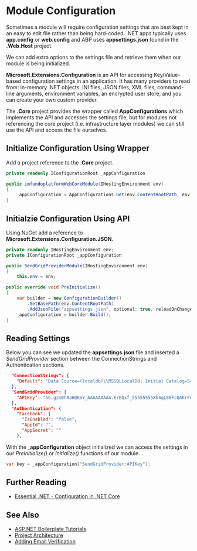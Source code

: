 # Module Configuration
Sometimes a module will require configuration settings that are best kept in an easy to edit file rather than being hard-coded. \.NET apps typically uses __app.config__ or __web.config__ and ABP uses __appsettings.json__ found in the __.Web.Host__ project.

We can add extra options to the settings file and retrieve them when our module is being initialized.

__Microsoft.Extensions.Configuration__ is an API for accessing Key/Value-based configuration settings in an application. It has many providers to read from: in-memory .NET objects, INI files, JSON files, XML files, command-line arguments, environment variables, an encrypted user store, and you can create your own custom provider.

The __.Core__ project provides the wrapper called __AppConfigurations__ which implements the API and accesses the settings file, but for modules not referencing the core project (i.e. infrastructure layer modules) we can still use the API and access the file ourselves.

## Initialize Configuration Using Wrapper

Add a project reference to the __.Core__ project.

```csharp
private readonly IConfigurationRoot _appConfiguration

public imfundoplatformWebCoreModule(IHostingEnvironment env)
{
    _appConfiguration = AppConfigurations.Get(env.ContentRootPath, env.EnvironmentName, env.IsDevelopment());
}
```

## Initialzie Configuration Using API

Using NuGet add a reference to __Microsoft.Extensions.Configuration.JSON__.

```csharp
private readonly IHostingEnvironment env;
private IConfigurationRoot _appConfiguration

public SendGridProviderModule(IHostingEnvironment env)
{
    this.env = env;

public override void PreInitialize()
{
    var builder = new ConfigurationBuilder()
        .SetBasePath(env.ContentRootPath)
        .AddJsonFile("appsettings.json", optional: true, reloadOnChange: true)
    _appConfiguration = builder.Build();
}
```

## Reading Settings
Below you can see we updated the __appsettings.json__ file and inserted a _SendGridProvider_ section between the ConnectionStrings and Authentication sections.

```json
  "ConnectionStrings": {
    "Default": "Data Source=(localdb)\\MSSQLLocalDB; Initial Catalog=SchoolPlatform;"
  },
  "SendGridProvider": {
    "APIKey": "SG.gzm0hRaHQKmY_AAAAAAAAA.ErEQxf_55555555Xh4qL80FcQAKrFmK2CHBwABXXXXX"
  },
  "Authentication": {
    "Facebook": {
      "IsEnabled": "false",
      "AppId": "",
      "AppSecret": ""
    },
```

With the ___appConfiguration__ object initialized we can access the settings in our _PreInitialize()_ or _Initialize()_ functions of our module.

```csharp
var key = _appConfiguration["SendGridProvider:APIKey"];
```

## Further Reading
* [Essential .NET - Configuration in .NET Core](https://msdn.microsoft.com/en-us/magazine/mt632279.aspx)

## See Also
* [ASP\.NET Boilerplate Tutorials](readme.md)
* [Project Architecture](projectarchitecture.md)
* [Adding Email Verification](emailverification.md)